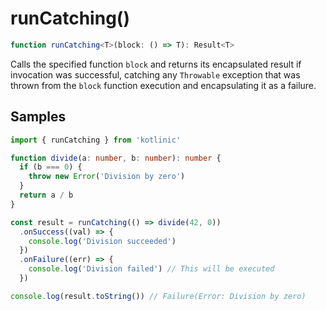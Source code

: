 # runCatching()

```ts
function runCatching<T>(block: () => T): Result<T>
```

Calls the specified function `block` and returns its encapsulated result if invocation was successful, catching any
`Throwable` exception that was thrown from the `block` function execution and encapsulating it as a failure.

## Samples

```ts
import { runCatching } from 'kotlinic'

function divide(a: number, b: number): number {
  if (b === 0) {
    throw new Error('Division by zero')
  }
  return a / b
}

const result = runCatching(() => divide(42, 0))
  .onSuccess((val) => {
    console.log('Division succeeded')
  })
  .onFailure((err) => {
    console.log('Division failed') // This will be executed
  })

console.log(result.toString()) // Failure(Error: Division by zero)
```
